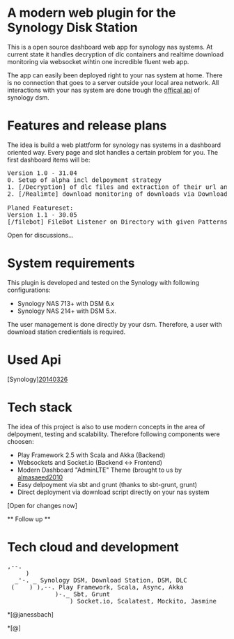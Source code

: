 A modern web plugin for the Synology Disk Station
=================================================

This is a open source dashboard web app for synology nas systems.
At current state it handles decryption of dlc containers and realtime
download monitoring via websocket wihtin one incredible fluent web app.

The app can easily been deployed right to your nas system at home. 
There is no connection that goes to a server outside your local area network.
All interactions with your nas system are done trough the [offical api](https://global.download.synology.com/download/Document/DeveloperGuide/Synology_Download_Station_Web_API.pdf) of synology dsm.

Features and release plans
====================================================================

The idea is build a web plattform for synology nas systems in a dashboard oriented way.
Every page and slot handles a certain problem for you. The first dashboard items will be:

<pre>
Version 1.0 - 31.04
0. Setup of alpha incl delpoyment strategy
1. [/Decryption] of dlc files and extraction of their url and filenames and push urls to Synology Disk Station via web api
2. [/Realimte] download monitoring of downloads via Download Station web api

Planed Featureset:
Version 1.1 - 30.05
[/filebot] FileBot Listener on Directory with given Patternset (Automatic Renaming of Movie, Series and Music)
</pre>

Open for discussions...

System requirements
======================

This plugin is developed and tested on the Synology with following configurations:

- Synology NAS 713+ with DSM 6.x 
- Synology NAS 214+ with DSM 5.x.

The user management is done directly by your dsm. Therefore, a user with download station credientials is required. 

Used Api
======================
[Synology][20140326](https://global.download.synology.com/download/Document/DeveloperGuide/Synology_Download_Station_Web_API.pdf)


Tech stack
======================

The idea of this project is also to use modern concepts in the area of delpoyment, testing and scalability.
Therefore following components were choosen:

- Play Framework 2.5 with Scala and Akka (Backend)
- Websockets and Socket.io (Backend <-> Frontend)
- Modern Dashboard "AdminLTE" Theme (brought to us by [almasaeed2010](https://github.com/almasaeed2010/AdminLTE)    
- Easy delpoyment via sbt and grunt (thanks to sbt-grunt, grunt)
- Direct deployment via download script directly on your nas system

[Open for changes now]

** Follow up **
















Tech cloud and development
==========================
<pre>
,--. 
     )
  _'-. _ Synology DSM, Download Station, DSM, DLC
 (    ) ),--. Play Framework, Scala, Async, Akka
             )-._ Sbt, Grunt
_________________) Socket.io, Scalatest, Mockito, Jasmine
</pre>
*[@janessbach]

*[@] 

